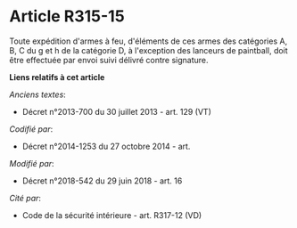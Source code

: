 # Article R315-15

Toute expédition d'armes à feu, d'éléments de ces armes des catégories A, B, C du g et h de la catégorie D, à l'exception des
lanceurs de paintball, doit être effectuée par envoi suivi délivré contre signature.

**Liens relatifs à cet article**

_Anciens textes_:

  - Décret n°2013-700 du 30 juillet 2013 - art. 129 (VT)

_Codifié par_:

  - Décret n°2014-1253 du 27 octobre 2014 - art.

_Modifié par_:

  - Décret n°2018-542 du 29 juin 2018 - art. 16

_Cité par_:

  - Code de la sécurité intérieure - art. R317-12 (VD)
